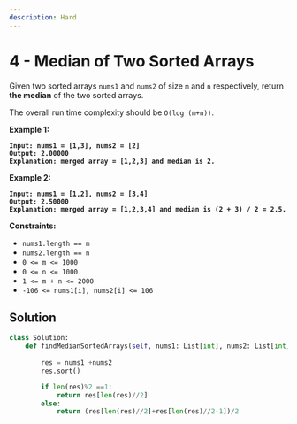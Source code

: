 ```yaml
---
description: Hard
---
```


# 4 - Median of Two Sorted Arrays

Given two sorted arrays `nums1` and `nums2` of size `m` and `n` respectively, return **the median** of the two sorted arrays.

The overall run time complexity should be `O(log (m+n))`.

&#x20;

**Example 1:**

<pre><code><strong>Input: nums1 = [1,3], nums2 = [2]
</strong><strong>Output: 2.00000
</strong><strong>Explanation: merged array = [1,2,3] and median is 2.
</strong></code></pre>

**Example 2:**

<pre><code><strong>Input: nums1 = [1,2], nums2 = [3,4]
</strong><strong>Output: 2.50000
</strong><strong>Explanation: merged array = [1,2,3,4] and median is (2 + 3) / 2 = 2.5.
</strong></code></pre>

&#x20;

**Constraints:**

* `nums1.length == m`
* `nums2.length == n`
* `0 <= m <= 1000`
* `0 <= n <= 1000`
* `1 <= m + n <= 2000`
* `-106 <= nums1[i], nums2[i] <= 106`

## Solution

```python
class Solution:
    def findMedianSortedArrays(self, nums1: List[int], nums2: List[int]) -> float:
       
        res = nums1 +nums2
        res.sort()

        if len(res)%2 ==1:
            return res[len(res)//2]
        else:
            return (res[len(res)//2]+res[len(res)//2-1])/2
```
